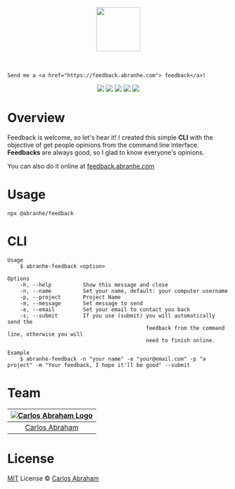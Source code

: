 <p align="center" id="top">
	<a href="https://www.npmjs.com/package/@abranhe/feedback"><img src="https://cdn.abraham.gq/abraham/abraham.svg" width="100"></a>
	<br>
	<br>
	<br>

	Send me a <a href="https://feedback.abranhe.com"> feedback</a>!
</p>

<p align="center">
	<a href="https://travis-ci.org/abranhe/abranhe-feedback"><img src="https://img.shields.io/travis/abranhe/abranhe-feedback.svg?logo=travis" /></a>
	<a href="https://github.com/abranhe/abranhe-feedback/blob/master/LICENSE"><img src="https://img.shields.io/github/license/abranhe/abranhe-feedback.svg" /></a>
	<a href="https://github.com/abranhe"><img src="https://abranhe.com/badge.svg"></a>
	<a href="https://cash.me/$abranhe"><img src="https://cdn.abraham.gq/badges/cash-me.svg"></a>
	<a href="https://www.patreon.com/abranhe"><img src="https://cdn.abraham.gq/badges/patreon.svg" /></a>
</p>


# Overview

Feedback is welcome, so let's hear it! I created this simple **CLI** with the objective of get people opinions from the command line interface. **Feedbacks** are always good, so I glad to know everyone's opinions.

You can also do it online at [feedback.abranhe.com](https://feedback.abranhe.com)

# Usage

```
npx @abranhe/feedback
```

# CLI

```
Usage
	$ abranhe-feedback <option>

Options
	-h, --help          Show this message and close
	-n, --name          Set your name, default: your computer username
	-p, --project       Project Name
	-m, --message       Set message to send
	-e, --email         Set your email to contact you back
	-s, --submit        If you use (submit) you will automatically send the
											feedback from the command line, otherwise you will
											need to finish online.

Example
	$ abranhe-feedback -n "your name" -e "your@email.com" -p "a project" -m "Your feedback, I hope it'll be good" --submit
```

# Team

|[![Carlos Abraham Logo](https://avatars3.githubusercontent.com/u/21347264?s=50&v=4)](https://abranhe.com)|
| :-: |
| [Carlos Abraham](https://github.com/abranhe) |

# License

[MIT](https://github.com/abranhe/abranhe-feedback/blob/master/LICENSE) License © [Carlos Abraham](https://github.com/abranhe/)
